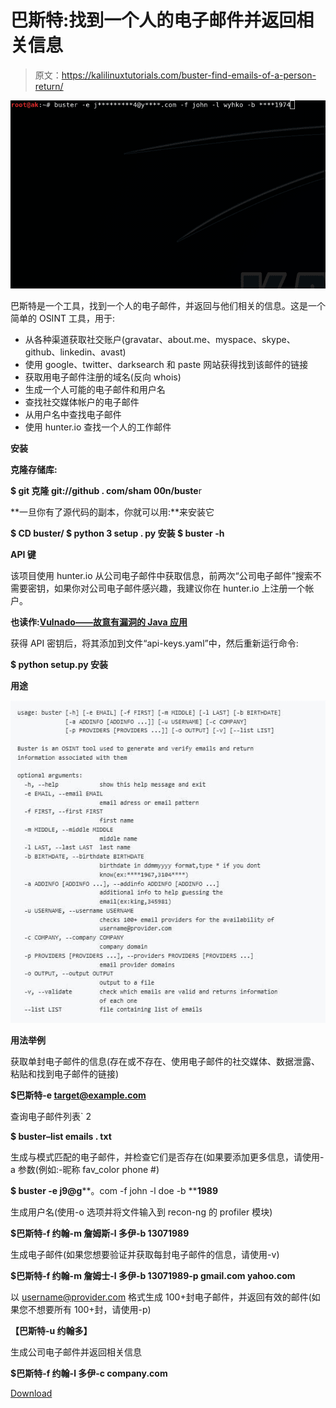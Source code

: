 # 巴斯特:找到一个人的电子邮件并返回相关信息

> 原文：<https://kalilinuxtutorials.com/buster-find-emails-of-a-person-return/>

[![Buster : Find Emails Of A Person And Return Information Associated With Them](img/f42d1a0003b27b96612a13ab3f101606.png "Buster : Find Emails Of A Person And Return Information Associated With Them")](https://1.bp.blogspot.com/-yfMqX23qvhg/XUXSRyvsT8I/AAAAAAAABow/PHlQ6pjLiC4IXYpIbgByEuuJgIWxeHh9gCLcBGAs/s1600/buster-demo.gif)

巴斯特是一个工具，找到一个人的电子邮件，并返回与他们相关的信息。这是一个简单的 OSINT 工具，用于:

*   从各种渠道获取社交账户(gravatar、about.me、myspace、skype、github、linkedin、avast)
*   使用 google、twitter、darksearch 和 paste 网站获得找到该邮件的链接
*   获取用电子邮件注册的域名(反向 whois)
*   生成一个人可能的电子邮件和用户名
*   查找社交媒体帐户的电子邮件
*   从用户名中查找电子邮件
*   使用 hunter.io 查找一个人的工作邮件

**安装**

**克隆存储库:**

**$ git 克隆 git://github . com/sham 00n/buste**r

**一旦你有了源代码的副本，你就可以用:**来安装它

**$ CD buster/
$ python 3 setup . py 安装
$ buster -h**

**API 键**

该项目使用 hunter.io 从公司电子邮件中获取信息，前两次“公司电子邮件”搜索不需要密钥，如果你对公司电子邮件感兴趣，我建议你在 hunter.io 上注册一个帐户。

**也读作:[Vulnado——故意有漏洞的 Java 应用](https://kalilinuxtutorials.com/vulnado-vulnerable-java-application/)**

获得 API 密钥后，将其添加到文件“api-keys.yaml”中，然后重新运行命令:

**$ python setup.py 安装**

**用途**

![buster usage](img/750ae56c4d694209fbf6c91e8e75e6a0.png)

**用法举例**

获取单封电子邮件的信息(存在或不存在、使用电子邮件的社交媒体、数据泄露、粘贴和找到电子邮件的链接)

**$巴斯特-e target@example.com**

查询电子邮件列表` 2

**$ buster–list emails . txt**

生成与模式匹配的电子邮件，并检查它们是否存在(如果要添加更多信息，请使用-a 参数(例如:-昵称 fav_color phone #)

**$ buster -e j9@g****。com -f john -l doe -b ****1989**

生成用户名(使用-o 选项并将文件输入到 recon-ng 的 profiler 模块)

**$巴斯特-f 约翰-m 詹姆斯-l 多伊-b 13071989**

生成电子邮件(如果您想要验证并获取每封电子邮件的信息，请使用-v)

**$巴斯特-f 约翰-m 詹姆士-l 多伊-b 13071989-p gmail.com yahoo.com**

以 username@provider.com 格式生成 100+封电子邮件，并返回有效的邮件(如果您不想要所有 100+封，请使用-p)

**【巴斯特-u 约翰多】**

生成公司电子邮件并返回相关信息

**$巴斯特-f 约翰-l 多伊-c company.com**

[Download](https://github.com/sham00n/buster)